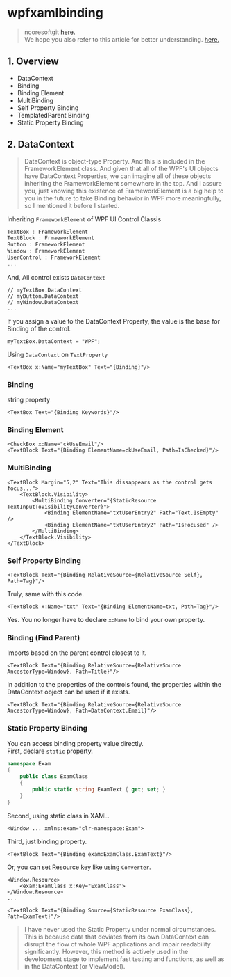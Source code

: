 # wpfxamlbinding
> ncoresoftgit [here.](https://github.com/ncoresoftsource/ncoresoftgit)   
We hope you also refer to this article for better understanding. [here.](https://github.com/ncoresoftsource/trigger)
## 1. Overview
- DataContext
- Binding
- Binding Element
- MultiBinding
- Self Property Binding
- TemplatedParent Binding
- Static Property Binding

## 2. DataContext
> DataContext is object-type Property. And this is included in the FrameworkElement class. And given that all of the WPF's UI objects have DataContext Properties, we can imagine all of these objects inheriting the FrameworkElement somewhere in the top. And I assure you, just knowing this existence of FrameworkElement is a big help to you in the future to take Binding behavior in WPF more meaningfully, so I mentioned it before I started.   

Inheriting `FrameworkElement` of WPF UI Control Classis
```csharp
TextBox : FrameworkElement
TextBlock : FrmaeworkElement
Button : FrameworkElement
Window : FrameworkElement
UserControl : FrameworkElement
...
```
And, All control exists `DataContext`
```
// myTextBox.DataContext
// myButton.DataContext
// myWindow.DataContext
...
```
If you assign a value to the DataContext Property, the value is the base for Binding of the control.

```
myTextBox.DataContext = "WPF";
```
Using `DataContext` on `TextProperty`
```
<TextBox x:Name="myTextBox" Text="{Binding}"/>
```


### Binding
string property
```xaml
<TextBox Text="{Binding Keywords}"/>
```

### Binding Element
```xaml
<CheckBox x:Name="ckUseEmail"/>
<TextBlock Text="{Binding ElementName=ckUseEmail, Path=IsChecked}"/>
```
### MultiBinding
```xaml
<TextBlock Margin="5,2" Text="This dissappears as the control gets focus...">
    <TextBlock.Visibility>
        <MultiBinding Converter="{StaticResource TextInputToVisibilityConverter}">
            <Binding ElementName="txtUserEntry2" Path="Text.IsEmpty" />
            <Binding ElementName="txtUserEntry2" Path="IsFocused" />
        </MultiBinding>
    </TextBlock.Visibility>
</TextBlock>
```
### Self Property Binding
```xaml
<TextBlock Text="{Binding RelativeSource={RelativeSource Self}, Path=Tag}"/>
```
Truly, same with this code.
```xaml
<TextBlock x:Name="txt" Text="{Binding ElementName=txt, Path=Tag}"/>
```
Yes. You no longer have to declare `x:Name` to bind your own property.
### Binding (Find Parent)
Imports based on the parent control closest to it.
```xaml
<TextBlock Text="{Binding RelativeSource={RelativeSource AncestorType=Window}, Path=Title}"/>
```
In addition to the properties of the controls found, the properties within the DataContext object can be used if it exists.
```xaml
<TextBlock Text="{Binding RelativeSource={RelativeSource AncestorType=Window}, Path=DataContext.Email}"/>
```

### Static Property Binding
You can access binding property value directly.   
First, declare `static` property.
```csharp
namespace Exam
{
    public class ExamClass
    {
        public static string ExamText { get; set; }
    }
} 
```

Second, using static class in XAML.
```xaml
<Window ... xmlns:exam="clr-namespace:Exam">
```

Third, just binding property.
```xaml
<TextBlock Text="{Binding exam:ExamClass.ExamText}"/>
```

Or, you can set Resource key like using `Converter`.
```xaml
<Window.Resource>
    <exam:ExamClass x:Key="ExamClass">
</Window.Resource>
...

<TextBlock Text="{Binding Source={StaticResource ExamClass}, Path=ExamText}"/>
```
> I have never used the Static Property under normal circumstances. This is because data that deviates from its own DataContext can disrupt the flow of whole WPF applications and impair readability significantly. However, this method is actively used in the development stage to implement fast testing and functions, as well as in the DataContext (or ViewModel).
